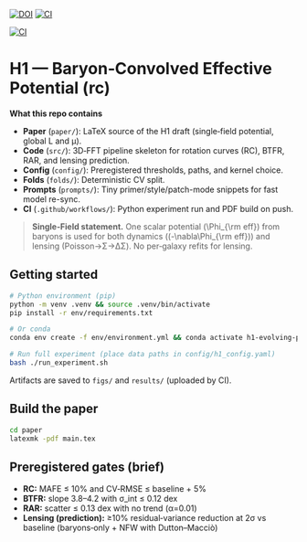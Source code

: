 [![DOI](https://zenodo.org/badge/DOI/10.5281/zenodo.16967259.svg)](https://doi.org/10.5281/zenodo.16967259)
[![CI](https://github.com/VitorFigueiredoResearch/Baryon-Convolved-Effective-Potential/actions/workflows/ci.yml/badge.svg)](https://github.com/VitorFigueiredoResearch/Baryon-Convolved-Effective-Potential/actions/workflows/ci.yml)

[![CI](https://github.com/VitorFigueiredoResearch/Baryon-Convolved-Effective-Potential/actions/workflows/ci.yml/badge.svg)](https://github.com/VitorFigueiredoResearch/Baryon-Convolved-Effective-Potential/actions)

# H1 — Baryon‑Convolved Effective Potential (rc)

**What this repo contains**
- **Paper** (`paper/`): LaTeX source of the H1 draft (single‑field potential, global L and μ).
- **Code** (`src/`): 3D‑FFT pipeline skeleton for rotation curves (RC), BTFR, RAR, and lensing prediction.
- **Config** (`config/`): Preregistered thresholds, paths, and kernel choice.
- **Folds** (`folds/`): Deterministic CV split.
- **Prompts** (`prompts/`): Tiny primer/style/patch-mode snippets for fast model re-sync.
- **CI** (`.github/workflows/`): Python experiment run and PDF build on push.

> **Single‑Field statement.** One scalar potential \(\Phi_{\rm eff}\) from baryons is used for both dynamics \((-\nabla\Phi_{\rm eff})\) and lensing (Poisson→Σ→ΔΣ). No per‑galaxy refits for lensing.

## Getting started
```bash
# Python environment (pip)
python -m venv .venv && source .venv/bin/activate
pip install -r env/requirements.txt

# Or conda
conda env create -f env/environment.yml && conda activate h1-evolving-potential

# Run full experiment (place data paths in config/h1_config.yaml)
bash ./run_experiment.sh
```

Artifacts are saved to `figs/` and `results/` (uploaded by CI).

## Build the paper
```bash
cd paper
latexmk -pdf main.tex
```

## Preregistered gates (brief)
- **RC:** MAFE ≤ 10% and CV‑RMSE ≤ baseline + 5%  
- **BTFR:** slope 3.8–4.2 with σ_int ≤ 0.12 dex  
- **RAR:** scatter ≤ 0.13 dex with no trend (α=0.01)  
- **Lensing (prediction):** ≥10% residual‑variance reduction at 2σ vs baseline (baryons‑only + NFW with Dutton–Macciò)


